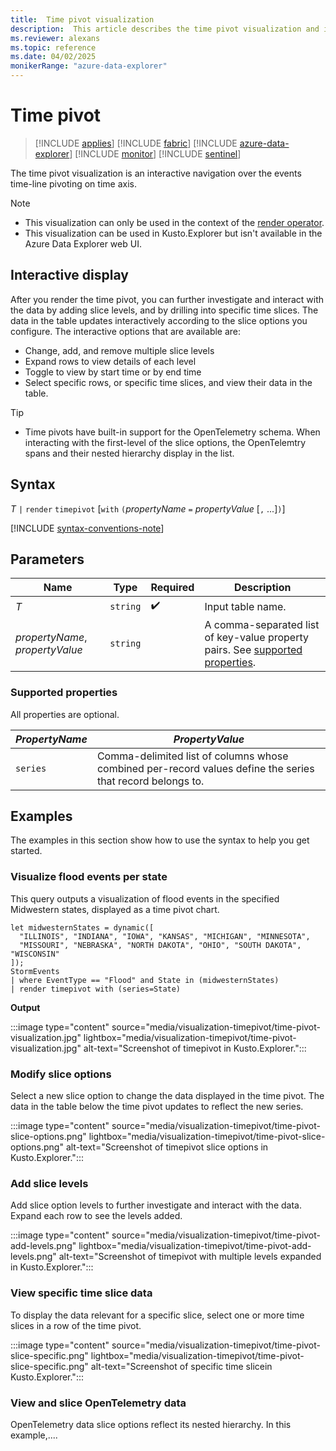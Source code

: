 ```yaml
---
title:  Time pivot visualization
description:  This article describes the time pivot visualization and iteractivity.
ms.reviewer: alexans
ms.topic: reference
ms.date: 04/02/2025
monikerRange: "azure-data-explorer"
---
```

# Time pivot

> [!INCLUDE [applies](../includes/applies-to-version/applies.md)] [!INCLUDE [fabric](../includes/applies-to-version/fabric.md)] [!INCLUDE [azure-data-explorer](../includes/applies-to-version/azure-data-explorer.md)] [!INCLUDE [monitor](../includes/applies-to-version/monitor.md)] [!INCLUDE [sentinel](../includes/applies-to-version/sentinel.md)]

The time pivot visualization is an interactive navigation over the events time-line pivoting on time axis.

> [!NOTE]
>
> * This visualization can only be used in the context of the [render operator](render-operator.md).
> * This visualization can be used in Kusto.Explorer but isn't available in the Azure Data Explorer web UI.

## Interactive display

After you render the time pivot, you can further investigate and interact with the data by adding slice levels, and by drilling into specific time slices. The data in the table updates interactively according to the slice options you configure. The interactive options that are available are:

* Change, add, and remove multiple slice levels
* Expand rows to view details of each level
* Toggle to view by start time or by end time
* Select specific rows, or specific time slices, and view their data in the table.

> [!TIP]
>
> * Time pivots have built-in support for the OpenTelemetry schema. When interacting with the first-level of the slice options, the OpenTelemtry spans and their nested hierarchy display in the list.

## Syntax

*T* `|` `render` `timepivot` [`with` `(`*propertyName* `=` *propertyValue* [`,` ...]`)`]

[!INCLUDE [syntax-conventions-note](../includes/syntax-conventions-note.md)]

## Parameters

| Name | Type | Required | Description |
| -- | -- | -- | -- |
| *T* | `string` |  :heavy_check_mark: | Input table name.|
| *propertyName*, *propertyValue* | `string` | | A comma-separated list of key-value property pairs. See [supported properties](#supported-properties).|

### Supported properties

All properties are optional.

|*PropertyName*|*PropertyValue*                                                                   |
|--------------|----------------------------------------------------------------------------------|
|`series`      |Comma-delimited list of columns whose combined per-record values define the series that record belongs to.|

## Examples

The examples in this section show how to use the syntax to help you get started.

### Visualize flood events per state ###

This query outputs a visualization of flood events in the specified Midwestern states, displayed as a time pivot chart.

```kusto
let midwesternStates = dynamic([
  "ILLINOIS", "INDIANA", "IOWA", "KANSAS", "MICHIGAN", "MINNESOTA",
  "MISSOURI", "NEBRASKA", "NORTH DAKOTA", "OHIO", "SOUTH DAKOTA", "WISCONSIN"
]);
StormEvents
| where EventType == "Flood" and State in (midwesternStates)
| render timepivot with (series=State)
 ```

**Output**

:::image type="content" source="media/visualization-timepivot/time-pivot-visualization.jpg" lightbox="media/visualization-timepivot/time-pivot-visualization.jpg" alt-text="Screenshot of timepivot in Kusto.Explorer.":::

### Modify slice options ###

Select a new slice option to change the data displayed in the time pivot. The data in the table below the time pivot updates to reflect the new series.

:::image type="content" source="media/visualization-timepivot/time-pivot-slice-options.png" lightbox="media/visualization-timepivot/time-pivot-slice-options.png" alt-text="Screenshot of timepivot slice options in Kusto.Explorer.":::

### Add slice levels ###

Add slice option levels to further investigate and interact with the data. Expand each row to see the levels added.

:::image type="content" source="media/visualization-timepivot/time-pivot-add-levels.png" lightbox="media/visualization-timepivot/time-pivot-add-levels.png" alt-text="Screenshot of timepivot with multiple levels expanded in Kusto.Explorer.":::

### View specific time slice data ###

To display the data relevant for a specific slice, select one or more time slices in a row of the time pivot.

:::image type="content" source="media/visualization-timepivot/time-pivot-slice-specific.png" lightbox="media/visualization-timepivot/time-pivot-slice-specific.png" alt-text="Screenshot of specific time slicein Kusto.Explorer.":::

### View and slice OpenTelemetry data

OpenTelemetry data slice options reflect its nested hierarchy. In this example,....